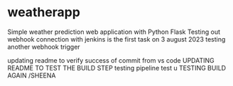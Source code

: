 # weatherapp
Simple weather prediction web application with Python Flask
Testing out webhook connection with jenkins is the first task on 3 august 2023
testing another webhook trigger

updating readme to verify success of commit from vs code
UPDATING README TO TEST THE BUILD STEP
testing pipeline
test
u
TESTING BUILD AGAIN /SHEENA
